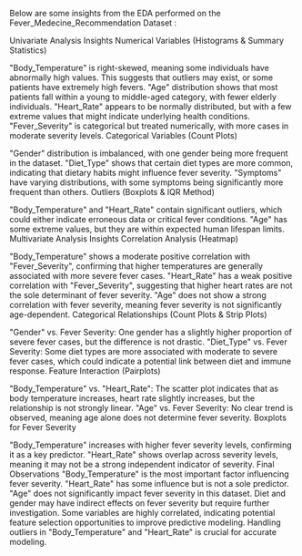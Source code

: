 Below are some insights from the EDA performed on the Fever_Medecine_Recommendation Dataset :

Univariate Analysis Insights
Numerical Variables (Histograms & Summary Statistics)

"Body_Temperature" is right-skewed, meaning some individuals have abnormally high values. This suggests that outliers may exist, or some patients have extremely high fevers.
"Age" distribution shows that most patients fall within a young to middle-aged category, with fewer elderly individuals.
"Heart_Rate" appears to be normally distributed, but with a few extreme values that might indicate underlying health conditions.
"Fever_Severity" is categorical but treated numerically, with more cases in moderate severity levels.
Categorical Variables (Count Plots)

"Gender" distribution is imbalanced, with one gender being more frequent in the dataset.
"Diet_Type" shows that certain diet types are more common, indicating that dietary habits might influence fever severity.
"Symptoms" have varying distributions, with some symptoms being significantly more frequent than others.
Outliers (Boxplots & IQR Method)

"Body_Temperature" and "Heart_Rate" contain significant outliers, which could either indicate erroneous data or critical fever conditions.
"Age" has some extreme values, but they are within expected human lifespan limits.
Multivariate Analysis Insights
Correlation Analysis (Heatmap)

"Body_Temperature" shows a moderate positive correlation with "Fever_Severity", confirming that higher temperatures are generally associated with more severe fever cases.
"Heart_Rate" has a weak positive correlation with "Fever_Severity", suggesting that higher heart rates are not the sole determinant of fever severity.
"Age" does not show a strong correlation with fever severity, meaning fever severity is not significantly age-dependent.
Categorical Relationships (Count Plots & Strip Plots)

"Gender" vs. Fever Severity: One gender has a slightly higher proportion of severe fever cases, but the difference is not drastic.
"Diet_Type" vs. Fever Severity: Some diet types are more associated with moderate to severe fever cases, which could indicate a potential link between diet and immune response.
Feature Interaction (Pairplots)

"Body_Temperature" vs. "Heart_Rate": The scatter plot indicates that as body temperature increases, heart rate slightly increases, but the relationship is not strongly linear.
"Age" vs. Fever Severity: No clear trend is observed, meaning age alone does not determine fever severity.
Boxplots for Fever Severity

"Body_Temperature" increases with higher fever severity levels, confirming it as a key predictor.
"Heart_Rate" shows overlap across severity levels, meaning it may not be a strong independent indicator of severity.
Final Observations
"Body_Temperature" is the most important factor influencing fever severity.
"Heart_Rate" has some influence but is not a sole predictor.
"Age" does not significantly impact fever severity in this dataset.
Diet and gender may have indirect effects on fever severity but require further investigation.
Some variables are highly correlated, indicating potential feature selection opportunities to improve predictive modeling.
Handling outliers in "Body_Temperature" and "Heart_Rate" is crucial for accurate modeling.
